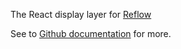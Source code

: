 The React display layer for [Reflow](https://github.com/mceSystems/reflow)

See to [Github documentation](https://github.com/mceSystems/reflow) for more.